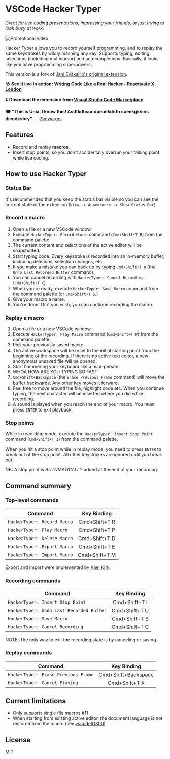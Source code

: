 # VSCode Hacker Typer

_Great for live coding presentations, impressing your friends, or just trying to look busy at work._

![Promotional video](docs/hackertyper-video.gif)

Hacker Typer allows you to record yourself programming, and to replay the same keystrokes by wildly mashing any key. Supports typing, editing, selections (including multicursor) and autocompletions. Basically, it looks like you have programming superpowers.

This version is a fork of [Jani Eväkallio's original extension](https://github.com/jevakallio/vscode-hacker-typer).

😳 **See it live in action: [Writing Code Like a Real Hacker - Reactivate X, London](https://www.youtube.com/watch?v=ulnC-SDBDKE)**

⬇️ **Download the extension from [Visual Studio Code Marketplace](https://marketplace.visualstudio.com/items?itemName=nodename.vscode-hacker-typer-fork)**



**🗯 "This is Unix, I know this! Asdfkdhsur dueuekdnfh sueekgkvins dicodksbry"** — [@mwarger](https://twitter.com/mwarger)

## Features

- Record and replay **macros**.
- Insert stop points, so you don't accidentally overrun your talking point while live coding.

## How to use Hacker Typer

### Status Bar

  It's recommended that you keep the status bar visible so you can see the current state of the extension
(`View -> Appearance -> Show Status Bar`).

### Record a macro

1. Open a file or a new VSCode window.
2. Execute `HackerTyper: Record Macro` command (`Cmd+Shift+T R`) from the command palette.
3. The current content and selections of the active editor will be snapshotted.
4. Start typing code. Every keystroke is recorded into an in-memory buffer, including deletions, selection changes, etc.
5. If you make a mistake you can back up by typing `Cmd+Shift+T U` (the `Undo Last Recorded Buffer` command).
6. You can cancel recording with `HackerTyper: Cancel Recording` (`Cmd+Shift+T C`)
7. When you're ready, execute `HackerTyper: Save Macro` command from the command palette (or `Cmd+Shift+T S`.)
8. Give your macro a name.
9. You're done! Or if you wish, you can continue recording the macro.

### Replay a macro

1. Open a file or a new VSCode window.
2. Execute `HackerTyper: Play Macro` command (`Cmd+Shift+T P`) from the command palette.
3. Pick your previously saved macro.
4. The active workspace will be reset to the initial starting point from the beginning of the recording. If there is no active text editor, a new anonymous unsaved file will be opened.
5. Start hammering your keyboard like a mad-person.
6. WHOA HOW ARE YOU TYPING SO FAST
7. `Cmd+Shift+Backspace` (the `Erase Previous Frame` command) will move the buffer backwards. Any other key moves it forward.
8. Feel free to move around the file, highlight code etc. When you continue typing, the next character will be inserted where you did while recording.
9. A sound is played when you reach the end of your macro. You must press `ENTER` to exit playback. 

### Stop points

While in recording mode, execute the `HackerTyper: Insert Stop Point` command (`Cmd+Shift+T I`) from the command palette.

When you hit a stop point while in replay mode, you need to press `ENTER` to break out of the stop point. All other keystrokes are ignored until you break out.

NB: A stop point is _AUTOMATICALLY_ added at the end of your recording.

## Command summary

### Top-level commands

| Command | Key Binding |
|-----------|:-----------:|
| `HackerTyper: Record Macro` | Cmd+Shift+T R |
| `HackerTyper: Play Macro`   | Cmd+Shift+T P |
| `HackerTyper: Delete Macro` | Cmd+Shift+T D |
| `HackerTyper: Export Macro` | Cmd+Shift+T E |
| `HackerTyper: Import Macro` | Cmd+Shift+T M |

Export and Import were implemented by [Kael Kirk](https://github.com/Kaelinator). 

### Recording commands

| Command | Key Binding |
|-----------|:-----------:|
| `HackerTyper: Insert Stop Point` | Cmd+Shift+T I |
| `HackerTyper: Undo Last Recorded Buffer` | Cmd+Shift+T U |
| `HackerTyper: Save Macro` | Cmd+Shift+T S |
| `HackerTyper: Cancel Recording` | Cmd+Shift+T C |

NOTE! The only way to exit the recording state is by canceling or saving.

### Replay commands

| Command | Key Binding |
|-----------|:-----------:|
| `HackerTyper: Erase Previous Frame` |  Cmd+Shift+Backspace |
| `HackerTyper: Cancel Playing` |  Cmd+Shift+T X |

## Current limitations

- Only supports single file macros [#11](https://github.com/jevakallio/vscode-hacker-typer/issues/11)
- When starting from existing active editor, the document language is not restored from the macro (see [vscode#1800](https://github.com/Microsoft/vscode/issues/1800))

## License

MIT
